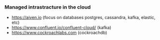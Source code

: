 ### Managed intrastracture in the cloud

- https://aiven.io (focus on databases postgres, cassandra, kafka, elastic, etc)
- https://www.confluent.io/confluent-cloud/ (kafka)
- https://www.cockroachlabs.com (cockroachdb)